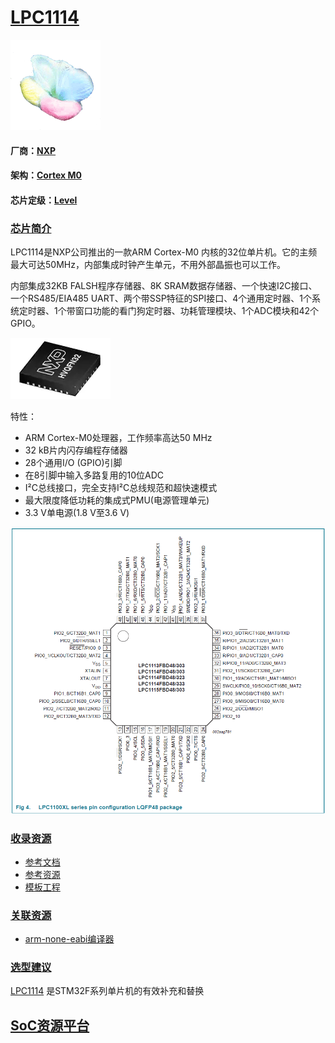 ﻿# [LPC1114](https://github.com/sochub/LPC1114) 
[![sites](SoC/SoC.png)](http://www.qitas.cn) 
#### 厂商：[NXP](https://github.com/sochub/NXP)
#### 架构：[Cortex M0](https://github.com/sochub/CM0) 
#### 芯片定级：[Level](https://github.com/sochub/Level)
### [芯片简介](https://github.com/sochub/LPC1114/wiki)

LPC1114是NXP公司推出的一款ARM Cortex-M0 内核的32位单片机。它的主频最大可达50MHz，内部集成时钟产生单元，不用外部晶振也可以工作。

内部集成32KB FALSH程序存储器、8K SRAM数据存储器、一个快速I2C接口、一个RS485/EIA485 UART、两个带SSP特征的SPI接口、4个通用定时器、1个系统定时器、1个带窗口功能的看门狗定时器、功耗管理模块、1个ADC模块和42个GPIO。

[![sites](SoC/LPC1114.png)](https://www.nxp.com/cn/pip/LPC1114) 

特性：

* ARM Cortex-M0处理器，工作频率高达50 MHz
* 32 kB片内闪存编程存储器
* 28个通用I/O (GPIO)引脚
* 在8引脚中输入多路复用的10位ADC
* I²C总线接口，完全支持I²C总线规范和超快速模式
* 最大限度降低功耗的集成式PMU(电源管理单元)
* 3.3 V单电源(1.8 V至3.6 V)

[![sites](SoC/QFP48.png)](https://www.nxp.com/cn/pip/LPC1114) 


### [收录资源](https://github.com/sochub/LPC1114)

* [参考文档](docs/)
* [参考资源](src/)
* [模板工程](demo/)

### [关联资源](https://github.com/sochub)

* [arm-none-eabi编译器](https://github.com/sochub/arm-none-eabi)

### [选型建议](https://github.com/sochub)

[LPC1114](https://github.com/sochub/LPC1114) 是STM32F系列单片机的有效补充和替换

##  [SoC资源平台](http://www.qitas.cn)